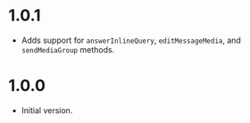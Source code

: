 # 1.0.1

- Adds support for `answerInlineQuery`, `editMessageMedia`, and `sendMediaGroup`
  methods.

# 1.0.0

- Initial version.
